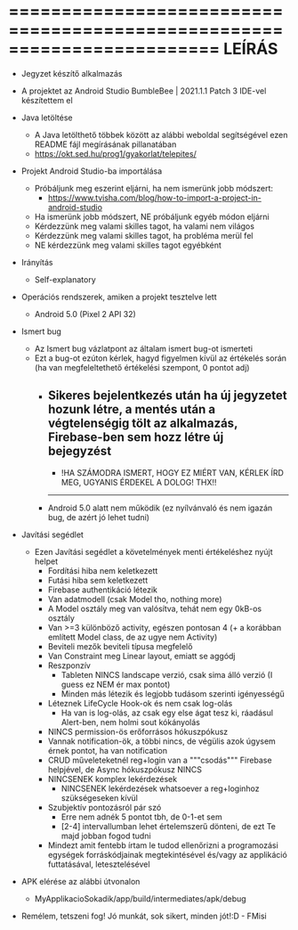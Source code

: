 ========================================================================
				LEÍRÁS
========================================================================

- Jegyzet készítő alkalmazás

- A projektet az Android Studio BumbleBee | 2021.1.1 Patch 3 IDE-vel készítettem el

- Java letöltése
   - A Java letölthető többek között az alábbi weboldal segítségével ezen README fájl megírásának pillanatában
   - https://okt.sed.hu/prog1/gyakorlat/telepites/

- Projekt Android Studio-ba importálása
   - Próbáljunk meg eszerint eljárni, ha nem ismerünk jobb módszert:
		- https://www.tvisha.com/blog/how-to-import-a-project-in-android-studio
   - Ha ismerünk jobb módszert, NE próbáljunk egyéb módon eljárni
   - Kérdezzünk meg valami skilles tagot, ha valami nem világos
   - Kérdezzünk meg valami skilles tagot, ha probléma merül fel
   - NE kérdezzünk meg valami skilles tagot egyébként

- Irányítás
   - Self-explanatory

- Operációs rendszerek, amiken a projekt tesztelve lett
   - Android 5.0 (Pixel 2 API 32)

- Ismert bug
   - Az Ismert bug vázlatpont az általam ismert bug-ot ismerteti
   - Ezt a bug-ot ezúton kérlek, hagyd figyelmen kívül az értékelés során
     (ha van megfeleltethető értékelési szempont, 0 pontot adj)
      - Sikeres bejelentkezés után ha új jegyzetet hozunk létre, a mentés után a végtelenségig tölt az alkalmazás,
	    Firebase-ben sem hozz létre új bejegyzést
        ------------------------------------------------------------------------------------------
         - !HA SZÁMODRA ISMERT, HOGY EZ MIÉRT VAN, KÉRLEK ÍRD MEG, UGYANIS ÉRDEKEL A DOLOG! THX!!
		------------------------------------------------------------------------------------------
	  - Android 5.0 alatt nem működik (ez nyílvánvaló és nem igazán bug, de azért jó lehet tudni)

- Javítási segédlet
   - Ezen Javítási segédlet a követelmények menti értékeléshez nyújt helpet
      - Fordítási hiba nem keletkezett
	  - Futási hiba sem keletkezett
	  - Firebase authentikáció létezik
	  - Van adatmodell (csak Model tho, nothing more)
	  - A Model osztály meg van valósítva, tehát nem egy 0kB-os osztály
	  - Van >=3 különböző activity, egészen pontosan 4 (+ a korábban említett Model class, de az ugye nem Activity)
	  - Beviteli mezők beviteli típusa megfelelő
	  - Van Constraint meg Linear layout, emiatt se aggódj
	  - Reszponzív
         - Tableten NINCS landscape verzió, csak sima álló verzió (I guess ez NEM ér max pontot)
		 - Minden más létezik és legjobb tudásom szerinti igényességű
      - Léteznek LifeCycle Hook-ok és nem csak log-olás
	     - Ha van is log-olás, az csak egy else ágat tesz ki, ráadásul Alert-ben, nem holmi sout kókányolás
      - NINCS permission-ös erőforrásos hókuszpókusz
	  - Vannak notification-ök, a többi nincs, de végülis azok úgysem érnek pontot, ha van notification
	  - CRUD műveleteketnél reg+login van a """csodás""" Firebase helpjével, de Async hókuszpókusz NINCS
	  - NINCSENEK komplex lekérdezések
	     - NINCSENEK lekérdezések whatsoever a reg+loginhoz szükségeseken kívül
	  - Szubjektív pontozásról pár szó
	     - Erre nem adnék 5 pontot tbh, de 0-1-et sem
		 - [2-4] intervallumban lehet értelemszerű dönteni, de ezt Te majd jobban fogod tudni
      - Mindezt amit fentebb írtam le tudod ellenőrizni a programozási egységek forráskódjainak megtekintésével és/vagy
	    az applikáció futtatásával, letesztelésével

- APK elérése az alábbi útvonalon
   - MyApplikacioSokadik/app/build/intermediates/apk/debug

- Remélem, tetszeni fog! Jó munkát, sok sikert, minden jót!:D
										- FMisi
